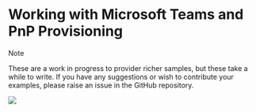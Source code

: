 # Working with Microsoft Teams and PnP Provisioning

> [!Note]
> These are a work in progress to provider richer samples, but these take a while to write. If you have any suggestions or wish to contribute your examples, please raise an issue in the GitHub repository.

<img src="https://m365-visitor-stats.azurewebsites.net/pnpframework/docs/using-the-framework/working-with-teams" aria-hidden="true" />